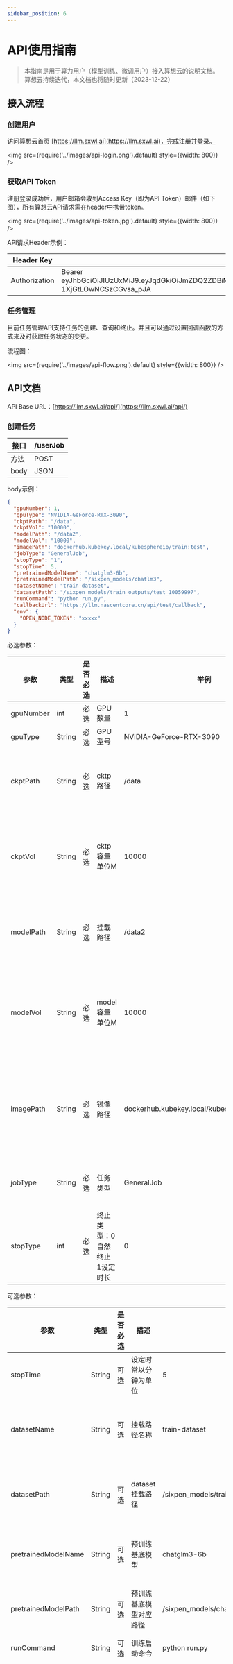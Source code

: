 ```yaml
---
sidebar_position: 6
---
```


# API使用指南

> 本指南是用于算力用户（模型训练、微调用户）接入算想云的说明文档。
> 算想云持续迭代，本文档也将随时更新（2023-12-22）
>

## 接入流程

### 创建用户

访问算想云首页 [https://llm.sxwl.ai](https://llm.sxwl.ai)，完成注册并登录。

<img src={require('../images/api-login.png').default} style={{width: 800}} />

### 获取API Token

注册登录成功后，用户邮箱会收到Access Key（即为API Token）邮件（如下图），所有算想云API请求需在header中携带token。

<img src={require('../images/api-token.jpg').default} style={{width: 800}} />


API请求Header示例：

| Header Key    | Header Value                                                                                                                                                                                                                        |
|---------------|-------------------------------------------------------------------------------------------------------------------------------------------------------------------------------------------------------------------------------------|
| Authorization | Bearer eyJhbGciOiJIUzUxMiJ9.eyJqdGkiOiJmZDQ2ZDBiMjFiMGE0Zm6Q2ODQ5YWZmNWQ3ZWYyMjdkOSIsInVzZXIiOiJlbmdAc3h3bC5haSIslInN1YiI6ImVuZ0BzeHdsLmFpIn0.Y55g0189h96oTgCt_qrihKcXV1oWeGBzhpPqqy35TgWmfCl0KC6rk9DRvGrvNFt-1XjGtLOwNCSzCGvsa_pJA |

### 任务管理

目前任务管理API支持任务的创建、查询和终止。并且可以通过设置回调函数的方式来及时获取任务状态的变更。

流程图：

<img src={require('../images/api-flow.png').default} style={{width: 800}} />

## API文档

API Base URL：[https://llm.sxwl.ai/api/](https://llm.sxwl.ai/api/)

### 创建任务

| 接口   | /userJob |
|------|----------|
| 方法   | POST     |
| body | JSON     |

body示例：

```json
{
  "gpuNumber": 1,
  "gpuType": "NVIDIA-GeForce-RTX-3090",
  "ckptPath": "/data",
  "ckptVol": "10000",
  "modelPath": "/data2",
  "modelVol": "10000",
  "imagePath": "dockerhub.kubekey.local/kubesphereio/train:test",
  "jobType": "GeneralJob",
  "stopType": "1",
  "stopTime": 5,
  "pretrainedModelName": "chatglm3-6b",
  "pretrainedModelPath": "/sixpen_models/chatlm3",
  "datasetName": "train-dataset",
  "datasetPath": "/sixpen_models/train_outputs/test_10059997",
  "runCommand": "python run.py",
  "callbackUrl": "https://llm.nascentcore.cn/api/test/callback",
  "env": {
    "OPEN_NODE_TOKEN": "xxxxx"
  }
}
```

必选参数：

| 参数        | 类型     | 是否必选 | 描述                | 举例                                              | 备注                                             |
|-----------|--------|------|-------------------|-------------------------------------------------|------------------------------------------------|
| gpuNumber | int    | 必选   | GPU数量             | 1                                               |                                                |
| gpuType   | String | 必选   | GPU型号             | NVIDIA-GeForce-RTX-3090                         |                                                |
| ckptPath  | String | 必选   | cktp路径            | /data                                           | 训练过程中产生的数据存放路径，对应用户训练程序中设置的路径                  |
| ckptVol   | String | 必选   | cktp容量单位M         | 10000                                           | CKPT 路径将挂载对应的 PV ，容量是需要申请的 PV 大小，根据训练预估数据量大小填写 |
| modelPath | String | 必选   | 挂载路径              | /data2                                          | 训练完成后的模型保存路径，对应用户训练程序中设置的保存路径                  |
| modelVol  | String | 必选   | model容量单位M        | 10000                                           | 模型保存路径将挂载对应的 PV ，容量是需要申请的 PV 大小，根据训练预估数据量大小填写  |
| imagePath | String | 必选   | 镜像路径              | dockerhub.kubekey.local/kubesphereio/train:test | 用户需要将训练程序、训练数据以及所需环境打包成镜像，并将镜像上传到公网可访问的镜像仓库    |
| jobType   | String | 必选   | 任务类型              | GeneralJob                                      | 目前支持MPI、pytorch tensorflow的任务                  |
| stopType  | int    | 必选   | 终止类型：0 自然终止 1设定时长 | 0                                               |                                                |

可选参数：

| 参数                  | 类型     | 是否必选 | 描述          | 举例                                                 | 备注                          |
|---------------------|--------|------|-------------|----------------------------------------------------|-----------------------------|
| stopTime            | String | 可选   | 设定时常以分钟为单位  | 5                                                  |                             |
| datasetName         | String | 可选   | 挂载路径名称      | train-dataset                                      | 预缓存的开源数据集名字                 |
| datasetPath         | String | 可选   | dataset挂载路径 | /sixpen_models/train_outputs/test_10059997         | 预缓存的开源数据集路径                 |
| pretrainedModelName | String | 可选   | 预训练基底模型     | chatglm3-6b                                        | 预缓存的开源模型名字                  |
| pretrainedModelPath | String | 可选   | 预训练基底模型对应路径 | /sixpen_models/chatlm3                             | 预缓存的开源模型路径                  |
| runCommand          | String | 可选   | 训练启动命令      | python run.py                                      |                             |
| callbackUrl         | String | 可选   | 回调接口url     | [https://domain/callback](https://domain/callback) | 任务完成或失败时算想云会调用回调接口来通知用户     |
| env                 | Json   | 可选   | 环境变量参数      | `{\"OPEN_NODE_TOKEN\": \"xxxxx\"}`                 | 环境变量会作用于训练任务pod中，由用户自行设置和使用 |

http状态返回代码

| 代码  | 说明               |
|-----|------------------|
| 200 | （成功） 服务器已成功处理了请求 |
| 401 | 无权限访问            |
| 501 | 服务器内部错误          |

返回参数格式：json

```json
{
  "job_id": "aia1905cd8-650a-4cd9-b005-677ec3376db0"
}
```

| 参数     | 类型     | 描述        |
|--------|--------|-----------|
| job_id | String | 任务ID，唯一标识 |

#### 示例请求

```bash
curl --location 'https://llm.sxwl.ai/api/userJob' \
--header 'Content-Type: application/json' \
--header 'Authorization: Bearer eyJhbGciOiJIUzUxMiJ9.eyJqdGkiOiJmZDQ2ZDBiMjFiMGE0Zm6Q2ODQ5YWZmNWQ3ZWYyMjdkOSIsInVzZXIiOiJlbmdAc3h3bC5haSIslInN1YiI6ImVuZ0BzeHdsLmFpIn0.Y55g0189h96oTgCt_qrihKcXV1oWeGBzhpPqqy35TgWmfCl0KC6rk9DRvGrvNFt-1XjGtLOwNCSzCGvsa_pJA' \
--data '{
    "gpuNumber": 1,
    "gpuType": "NVIDIA-GeForce-RTX-3090",
    "ckptPath": "/data",
    "ckptVol": "10000",
    "modelPath": "/data2",
    "modelVol": "10000",
    "imagePath": "dockerhub.kubekey.local/kubesphereio/train:test",
    "jobType": "GeneralJob",
    "stopType": "1",
    "stopTime": 5,
    "pretrainedModelName": "chatglm3-6b",
    "pretrainedModelPath": "/sixpen_models/chatlm3",
    "datasetName": "train-dataset",
    "datasetPath": "/sixpen_models/train_outputs/test_10059997",
    "runCommand": "sleep 600",
    "callbackUrl": "https://llm.nascentcore.cn/api/test/callback",
     "env": {"OPEN_NODE_TOKEN": "9999"}
}'

```

### 查询任务

| 接口   | /userJob/job_status |
|------|---------------------|
| 方法   | POST                |
| body | JSON                |

body示例：

```json
{
  "job_id": "ai81e6f92e-f1dd-4033-910e-ceafbf7991db"
}
```

对应json里的参数定义如下：

| 参数     | 类型     | 是否必选 | 描述      |
|--------|--------|------|---------|
| job_id | String | 必选   | 任务的唯一标识 |

http状态返回代码

| 代码  | 说明               |
|-----|------------------|
| 200 | （成功） 服务器已成功处理了请求 |
| 401 | 无权限访问            |
| 501 | 服务器内部错误          |

返回参数格式：json

```json
{
  "url": "https://sxwl-ai-test.oss-cn-beijing.aliyuncs.com/aid828f15e-60a3-43d9-9fc5-03910b989c5a%2Fds_model.bin?Expires=1702269241&OSSAccessKeyId=LTAI5t9sFbN2QcksHK1LVgRW&Signature=bFuarx6Yo4AAZNEWWWCSBMMT5SA%3D",
  "status": "success"
}

```

| 参数     | 类型     | 描述                                   |
|--------|--------|--------------------------------------|
| status | String | 任务状态：成功：success ，失败：fail，运行中：working |
| url    | String | 任务状态成功时，返回的任务对应的下载模型路径               |

#### 示例请求

```bash
curl --location 'https://llm.sxwl.ai/api/userJob/job_status' \
--header 'Content-Type: application/json' \
--header 'Authorization: Bearer eyJhbGciOiJIUzUxMiJ9.eyJqdGkiOiJmZDQ2ZDBiMjFiMGE0Zm6Q2ODQ5YWZmNWQ3ZWYyMjdkOSIsInVzZXIiOiJlbmdAc3h3bC5haSIslInN1YiI6ImVuZ0BzeHdsLmFpIn0.Y55g0189h96oTgCt_qrihKcXV1oWeGBzhpPqqy35TgWmfCl0KC6rk9DRvGrvNFt-1XjGtLOwNCSzCGvsa_pJA' \
--data '{"job_id":"ai07746341-aa8d-4d7d-96b3-986d2ab8b61f"}'

```

### 终止任务

| 接口   | /userJob/job_del |
|------|------------------|
| 方法   | POST             |
| body | JSON             |

json实例如下：

```json
{
  "job_id": "ai81e6f92e-f1dd-4033-910e-ceafbf7991db"
}
```

对应json里的参数定义如下：

| 参数     | 类型     | 是否必选 | 描述      |
|--------|--------|------|---------|
| job_id | String | 必选   | 任务的唯一标识 |

| 代码  | 说明               |
|-----|------------------|
| 200 | （成功） 服务器已成功处理了请求 |
| 401 | 无权限访问            |
| 501 | 服务器内部错误          |

#### 示例请求

```bash
curl --location 'https://llm.sxwl.ai/api/userJob/job_del' \
--header 'Content-Type: application/json' \
--header 'Authorization: Bearer eyJhbGciOiJIUzUxMiJ9.eyJqdGkiOiJmZDQ2ZDBiMjFiMGE0Zm6Q2ODQ5YWZmNWQ3ZWYyMjdkOSIsInVzZXIiOiJlbmdAc3h3bC5haSIslInN1YiI6ImVuZ0BzeHdsLmFpIn0.Y55g0189h96oTgCt_qrihKcXV1oWeGBzhpPqqy35TgWmfCl0KC6rk9DRvGrvNFt-1XjGtLOwNCSzCGvsa_pJA' \
--data '{"job_id":"ai07746341-aa8d-4d7d-96b3-986d2ab8b61f"}'

```

### callback回调函数参数定义

方法：post

请求参数格式：json

```json
{
  "status": "success",
  "job_id": "aia1905cd8-650a-4cd9-b005-677ec3376db0",
  "url": "https://xxxxx"
}
```

| 参数     | 类型     | 描述                             |
|--------|--------|--------------------------------|
| status | String | 任务执行后的返回结果，success为成功 和fail为失败 |
| job_id | String | 任务ID，唯一标识                      |
| url    | String | status为成功时，模型存储对应的路径           |
